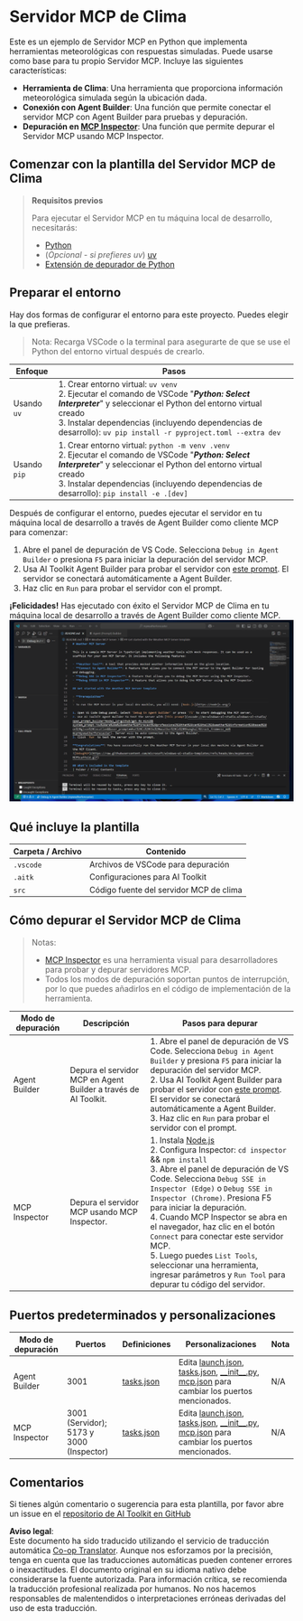 <!--
CO_OP_TRANSLATOR_METADATA:
{
  "original_hash": "999c5e7623c1e2d5e5a07c2feb39eb67",
  "translation_date": "2025-07-14T08:22:23+00:00",
  "source_file": "10-StreamliningAIWorkflowsBuildingAnMCPServerWithAIToolkit/lab3/code/weather_mcp/README.md",
  "language_code": "es"
}
-->
# Servidor MCP de Clima

Este es un ejemplo de Servidor MCP en Python que implementa herramientas meteorológicas con respuestas simuladas. Puede usarse como base para tu propio Servidor MCP. Incluye las siguientes características:

- **Herramienta de Clima**: Una herramienta que proporciona información meteorológica simulada según la ubicación dada.
- **Conexión con Agent Builder**: Una función que permite conectar el servidor MCP con Agent Builder para pruebas y depuración.
- **Depuración en [MCP Inspector](https://github.com/modelcontextprotocol/inspector)**: Una función que permite depurar el Servidor MCP usando MCP Inspector.

## Comenzar con la plantilla del Servidor MCP de Clima

> **Requisitos previos**
>
> Para ejecutar el Servidor MCP en tu máquina local de desarrollo, necesitarás:
>
> - [Python](https://www.python.org/)
> - (*Opcional - si prefieres uv*) [uv](https://github.com/astral-sh/uv)
> - [Extensión de depurador de Python](https://marketplace.visualstudio.com/items?itemName=ms-python.debugpy)

## Preparar el entorno

Hay dos formas de configurar el entorno para este proyecto. Puedes elegir la que prefieras.

> Nota: Recarga VSCode o la terminal para asegurarte de que se use el Python del entorno virtual después de crearlo.

| Enfoque | Pasos |
| -------- | ----- |
| Usando `uv` | 1. Crear entorno virtual: `uv venv` <br>2. Ejecutar el comando de VSCode "***Python: Select Interpreter***" y seleccionar el Python del entorno virtual creado <br>3. Instalar dependencias (incluyendo dependencias de desarrollo): `uv pip install -r pyproject.toml --extra dev` |
| Usando `pip` | 1. Crear entorno virtual: `python -m venv .venv` <br>2. Ejecutar el comando de VSCode "***Python: Select Interpreter***" y seleccionar el Python del entorno virtual creado<br>3. Instalar dependencias (incluyendo dependencias de desarrollo): `pip install -e .[dev]` |

Después de configurar el entorno, puedes ejecutar el servidor en tu máquina local de desarrollo a través de Agent Builder como cliente MCP para comenzar:
1. Abre el panel de depuración de VS Code. Selecciona `Debug in Agent Builder` o presiona `F5` para iniciar la depuración del servidor MCP.
2. Usa AI Toolkit Agent Builder para probar el servidor con [este prompt](../../../../../../../../../../open_prompt_builder). El servidor se conectará automáticamente a Agent Builder.
3. Haz clic en `Run` para probar el servidor con el prompt.

**¡Felicidades!** Has ejecutado con éxito el Servidor MCP de Clima en tu máquina local de desarrollo a través de Agent Builder como cliente MCP.  
![DebugMCP](https://raw.githubusercontent.com/microsoft/windows-ai-studio-templates/refs/heads/dev/mcpServers/mcp_debug.gif)

## Qué incluye la plantilla

| Carpeta / Archivo | Contenido                                   |
| ----------------- | ------------------------------------------ |
| `.vscode`         | Archivos de VSCode para depuración         |
| `.aitk`           | Configuraciones para AI Toolkit             |
| `src`             | Código fuente del servidor MCP de clima    |

## Cómo depurar el Servidor MCP de Clima

> Notas:
> - [MCP Inspector](https://github.com/modelcontextprotocol/inspector) es una herramienta visual para desarrolladores para probar y depurar servidores MCP.
> - Todos los modos de depuración soportan puntos de interrupción, por lo que puedes añadirlos en el código de implementación de la herramienta.

| Modo de depuración | Descripción | Pasos para depurar |
| ------------------ | ----------- | ------------------ |
| Agent Builder | Depura el servidor MCP en Agent Builder a través de AI Toolkit. | 1. Abre el panel de depuración de VS Code. Selecciona `Debug in Agent Builder` y presiona `F5` para iniciar la depuración del servidor MCP.<br>2. Usa AI Toolkit Agent Builder para probar el servidor con [este prompt](../../../../../../../../../../open_prompt_builder). El servidor se conectará automáticamente a Agent Builder.<br>3. Haz clic en `Run` para probar el servidor con el prompt. |
| MCP Inspector | Depura el servidor MCP usando MCP Inspector. | 1. Instala [Node.js](https://nodejs.org/)<br> 2. Configura Inspector: `cd inspector` && `npm install` <br> 3. Abre el panel de depuración de VS Code. Selecciona `Debug SSE in Inspector (Edge)` o `Debug SSE in Inspector (Chrome)`. Presiona F5 para iniciar la depuración.<br> 4. Cuando MCP Inspector se abra en el navegador, haz clic en el botón `Connect` para conectar este servidor MCP.<br> 5. Luego puedes `List Tools`, seleccionar una herramienta, ingresar parámetros y `Run Tool` para depurar tu código del servidor.<br> |

## Puertos predeterminados y personalizaciones

| Modo de depuración | Puertos | Definiciones | Personalizaciones | Nota |
| ------------------ | ------- | ------------ | ----------------- | ----- |
| Agent Builder | 3001 | [tasks.json](../../../../../../10-StreamliningAIWorkflowsBuildingAnMCPServerWithAIToolkit/lab3/code/weather_mcp/.vscode/tasks.json) | Edita [launch.json](../../../../../../10-StreamliningAIWorkflowsBuildingAnMCPServerWithAIToolkit/lab3/code/weather_mcp/.vscode/launch.json), [tasks.json](../../../../../../10-StreamliningAIWorkflowsBuildingAnMCPServerWithAIToolkit/lab3/code/weather_mcp/.vscode/tasks.json), [\_\_init\_\_.py](../../../../../../10-StreamliningAIWorkflowsBuildingAnMCPServerWithAIToolkit/lab3/code/weather_mcp/src/__init__.py), [mcp.json](../../../../../../10-StreamliningAIWorkflowsBuildingAnMCPServerWithAIToolkit/lab3/code/weather_mcp/.aitk/mcp.json) para cambiar los puertos mencionados. | N/A |
| MCP Inspector | 3001 (Servidor); 5173 y 3000 (Inspector) | [tasks.json](../../../../../../10-StreamliningAIWorkflowsBuildingAnMCPServerWithAIToolkit/lab3/code/weather_mcp/.vscode/tasks.json) | Edita [launch.json](../../../../../../10-StreamliningAIWorkflowsBuildingAnMCPServerWithAIToolkit/lab3/code/weather_mcp/.vscode/launch.json), [tasks.json](../../../../../../10-StreamliningAIWorkflowsBuildingAnMCPServerWithAIToolkit/lab3/code/weather_mcp/.vscode/tasks.json), [\_\_init\_\_.py](../../../../../../10-StreamliningAIWorkflowsBuildingAnMCPServerWithAIToolkit/lab3/code/weather_mcp/src/__init__.py), [mcp.json](../../../../../../10-StreamliningAIWorkflowsBuildingAnMCPServerWithAIToolkit/lab3/code/weather_mcp/.aitk/mcp.json) para cambiar los puertos mencionados. | N/A |

## Comentarios

Si tienes algún comentario o sugerencia para esta plantilla, por favor abre un issue en el [repositorio de AI Toolkit en GitHub](https://github.com/microsoft/vscode-ai-toolkit/issues)

**Aviso legal**:  
Este documento ha sido traducido utilizando el servicio de traducción automática [Co-op Translator](https://github.com/Azure/co-op-translator). Aunque nos esforzamos por la precisión, tenga en cuenta que las traducciones automáticas pueden contener errores o inexactitudes. El documento original en su idioma nativo debe considerarse la fuente autorizada. Para información crítica, se recomienda la traducción profesional realizada por humanos. No nos hacemos responsables de malentendidos o interpretaciones erróneas derivadas del uso de esta traducción.